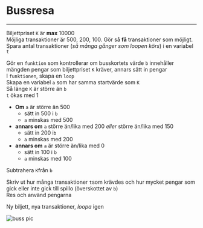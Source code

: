 # Bussresa
___

Biljettpriset `K` är **max** 10000  
Möjliga transaktioner är 500, 200, 100. Gör så **få** transaktioner som möjligt.  
Spara antal transaktioner (*så många gånger som loopen körs*) i en variabel `t`

Gör en `funktion` som kontrollerar om busskortets värde `b` innehåller mängden pengar som biljettpriset `K` kräver, annars sätt in pengar  
I `funktionen`, skapa en `loop`  
Skapa en variabel `a` som har samma startvärde som `K`  
Så länge `K` är större än `b`   
`t` ökas med 1 
  * **Om** `a` är större än 500  
    * sätt in 500 i `b`  
    *  `a` minskas med 500  
  * **annars om** `a` större än/lika med 200 *eller* större än/lika med 150  
    *  sätt in 200 i`b`  
	*   `a` minskas med 200  
  * **annars om** `a` är större än/lika med 0  
    * sätt in 100 i `b`    
    * `a` minskas med 100    

Subtrahera `K`från `b`


Skriv ut hur många transaktioner `t`som krävdes och hur mycket pengar som gick eller inte gick till spillo (överskottet av `b`)  
Res och använd pengarna

Ny biljett, nya transaktioner, *loopa* igen

![buss pic](http://salenfjallen.se/wp-content/uploads/2014/12/bus.jpg)

